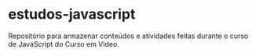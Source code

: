 # estudos-javascript
Repositório para armazenar conteúdos e atividades feitas durante o curso de JavaScript do Curso em Video.
